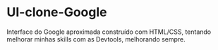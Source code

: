 # UI-clone-Google
Interface do Google aproximada construído com HTML/CSS, tentando melhorar minhas skills com as Devtools, melhorando sempre.
